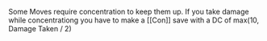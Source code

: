 Some Moves require concentration to keep them up. If you take damage while concentrationg you have to make a [[Con]] save with a DC of max(10, Damage Taken / 2)